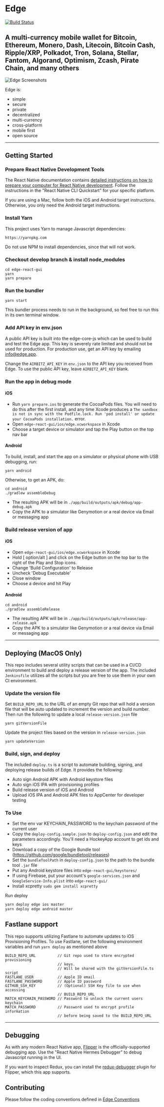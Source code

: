 # Edge

[![Build Status](https://travis-ci.com/EdgeApp/edge-react-gui.svg?branch=develop)](https://travis-ci.com/EdgeApp/edge-react-gui)

## A multi-currency mobile wallet for Bitcoin, Ethereum, Monero, Dash, Litecoin, Bitcoin Cash, Ripple/XRP, Polkadot, Tron, Solana, Stellar, Fantom, Algorand, Optimism, Zcash, Pirate Chain, and many others

![Edge Screenshots](https://edge.app/wp-content/uploads/2023/04/Edge-Mock-ups.png)

Edge is:

- simple
- secure
- private
- decentralized
- multi-currency
- cross-platform
- mobile first
- open source

---

## Getting Started

### Prepare React Native Development Tools

The React Native documentation contains [detailed instructions on how to prepare your computer for React Native development](https://reactnative.dev/docs/environment-setup?package-manager=yarn). Follow the instructions in the "React Native CLI Quickstart" for your specific platform.

If you are using a Mac, follow both the iOS and Android target instructions. Otherwise, you only need the Android target instructions.

### Install Yarn

This project uses Yarn to manage Javascript dependencies:

    https://yarnpkg.com

Do not use NPM to install dependencies, since that will not work.

### Checkout develop branch & install node_modules

    cd edge-react-gui
    yarn
    yarn prepare

### Run the bundler

    yarn start

This bundler process needs to run in the background, so feel free to run this in its own terminal window.

### Add API key in env.json

A public API key is built into the edge-core-js which can be used to build and test the Edge app. This key is severely rate limited and should not be used for production. For production use, get an API key by emailing info@edge.app.

Change the `AIRBITZ_API_KEY` in `env.json` to the API key you received from Edge. To use the public API key, leave `AIRBITZ_API_KEY` blank.

### Run the app in debug mode

#### iOS

- Run `yarn prepare.ios` to generate the CocoaPods files. You will need to do this after the first install, and any time Xcode produces a `The sandbox is not in sync with the Podfile.lock. Run 'pod install' or update your CocoaPods installation.` error.
- Open `edge-react-gui/ios/edge.xcworkspace` in Xcode
- Choose a target device or simulator and tap the Play button on the top nav bar

#### Android

To build, install, and start the app on a simulator or physical phone with USB debugging, run:

    yarn android

Otherwise, to get an APK, do:

    cd android
    ./gradlew assembleDebug

- The resulting APK will be in `./app/build/outputs/apk/debug/app-debug.apk`
- Copy the APK to a simulator like Genymotion or a real device via Email or messaging app

### Build release version of app

#### iOS

- Open `edge-react-gui/ios/edge.xcworkspace` in Xcode
- Hold [ option/alt ] and click on the Edge button on the top bar to the right of the Play and Stop icons.
- Change 'Build Configuration' to Release
- Uncheck 'Debug Executable'
- Close window
- Choose a device and hit Play

#### Android

    cd android
    ./gradlew assembleRelease

- The resulting APK will be in `./app/build/outputs/apk/release/app-release.apk`
- Copy the APK to a simulator like Genymotion or a real device via Email or messaging app

---

## Deploying (MacOS Only)

This repo includes several utility scripts that can be used in a CI/CD
environment to build and deploy a release version of the app. The
included `Jenkinsfile` utilizes all the scripts but you are free to
use them in your own CI environment.

### Update the version file

Set `BUILD_REPO_URL` to the URL of an empty Git repo that will hold a version
file that will be auto updated to increment the version and build number. Then
run the following to update a local `release-version.json` file

    yarn gitVersionFile

Update the project files based on the version in `release-version.json`

    yarn updateVersion


### Build, sign, and deploy

The included `deploy.ts` is a script to automate building, signing, and deploying release builds of Edge. It provides the following:

- Auto sign Android APK with Android keystore files
- Auto sign iOS IPA with provisioning profiles
- Build release version of iOS and Android
- Upload iOS IPA and Android APK files to AppCenter for developer testing

### To Use

- Set the env var KEYCHAIN_PASSWORD to the keychain password of the current user
- Copy the `deploy-config.sample.json` to `deploy-config.json` and edit the parameters accordingly. You'll need a HockeyApp account to get ids and keys
- Download a copy of the Google Bundle tool (https://github.com/google/bundletool/releases)
- Set the `bundleToolPath` in `deploy-config.json` to the path to the bundle tool `.jar` file
- Put any Android keystore files into `edge-react-gui/keystores/`
- If using Firebase, put your account's `google-services.json` and `GoogleService-Info.plist` into `edge-react-gui/`
- Install xcpretty `sudo gem install xcpretty`

Run deploy

```sh
yarn deploy edge ios master
yarn deploy edge android master
```

## Fastlane support

This repo supports utilizing Fastlane to automate updates to iOS Provisioning
Profiles. To use Fastlane, set the following environment variables and run
`yarn deploy` as mentioned above

    BUILD_REPO_URL          // Git repo used to store encrypted provisioning
                            // keys.
                            // Will be shared with the gitVersionFile.ts script
    FASTLANE_USER           // Apple ID email
    FASTLANE_PASSWORD       // Apple ID password
    GITHUB_SSH_KEY          // (Optional) SSH Key file to use when accessing
                            // BUILD_REPO_URL
    MATCH_KEYCHAIN_PASSWORD // Password to unlock the current users keychain
    MATCH_PASSWORD          // Password used to encrypt profile information
                            // before being saved to the BUILD_REPO_URL
---

## Debugging

As with any modern React Native app, [Flipper](https://fbflipper.com/) is the officially-supported debugging app. Use the "React Native Hermes Debugger" to debug Javascript running in the UI.

If you want to inspect Redux, you can install the [redux-debugger](https://github.com/jk-gan/flipper-plugin-redux-debugger) plugin for Flipper, which this app supports.

## Contributing

Please follow the coding conventions defined in [Edge Conventions](https://github.com/Airbitz/edge-conventions)
